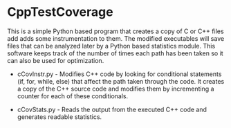 # CppTestCoverage

This is a simple Python based program that creates a copy of C or C++ files
add adds some instrumentation to them. The modified executables will
save files that can be analyzed later by a Python based statistics module.
This software keeps track of the number of times each path has been taken
so it can also be used for optimization.

* cCovInstr.py - Modifies C++ code by looking for conditional statements
 (if, for, while, else) that affect the path taken through the code.
 It creates a copy of the C++ source code and modifies them by incrementing
 a counter for each of these conditionals.

* cCovStats.py - Reads the output from the executed C++ code and generates
 readable statistics.

